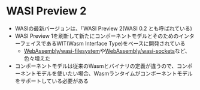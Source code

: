 # WASI Preview 2

* WASIの最新バージョンは、「WASI Preview 2(WASI 0.2 とも呼ばれている)
* WASI Preview 1を刷新して新たにコンポーネントモデルとそのためのインターフェイスであるWIT(Wasm Interface Type)をベースに開発されている
  * [WebAssembly/wasi-filesystem](https://github.com/WebAssembly/wasi-filesystem)や[WebAssembly/wasi-sockets](https://github.com/WebAssembly/wasi-sockets)など、色々増えた
* コンポーネントモデルは従来のWasmとバイナリの定義が違うので、コンポーネントモデルを使いたい場合、Wasmランタイムがコンポーネントモデルをサポートしている必要がある
